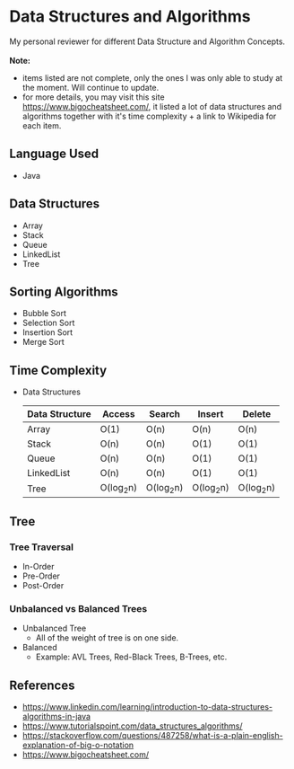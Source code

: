 # Data Structures and Algorithms
My personal reviewer for different Data Structure and Algorithm Concepts.
<br><br>
**Note:** 
- items listed are not complete, only the ones I was only able to study at the moment. Will continue to update.
- for more details, you may visit this site https://www.bigocheatsheet.com/, it listed a lot of data structures and algorithms together with it's time complexity + a link to Wikipedia for each item.

## Language Used
- Java

## Data Structures
- Array
- Stack
- Queue
- LinkedList
- Tree

## Sorting Algorithms
- Bubble Sort
- Selection Sort
- Insertion Sort
- Merge Sort

## Time Complexity
- Data Structures

    | Data Structure | Access | Search | Insert | Delete |
    |      ---       |  ---   |  ---   |  ---   |  ---   |
    | Array          |  O(1)  |  O(n)  |  O(n)  |  O(n)  |
    | Stack          |  O(n)  |  O(n)  |  O(1)  |  O(1)  |
    | Queue          |  O(n)  |  O(n)  |  O(1)  |  O(1)  |
    | LinkedList     |  O(n)  |  O(n)  |  O(1)  |  O(1)  |
    | Tree           | O(log<sub>2</sub>n) | O(log<sub>2</sub>n) | O(log<sub>2</sub>n) | O(log<sub>2</sub>n)  |

## Tree

### Tree Traversal
- In-Order
- Pre-Order
- Post-Order

### Unbalanced vs Balanced Trees
- Unbalanced Tree
    - All of the weight of tree is on one side.
- Balanced
    - Example: AVL Trees, Red-Black Trees, B-Trees, etc.

## References
- https://www.linkedin.com/learning/introduction-to-data-structures-algorithms-in-java
- https://www.tutorialspoint.com/data_structures_algorithms/
- https://stackoverflow.com/questions/487258/what-is-a-plain-english-explanation-of-big-o-notation
- https://www.bigocheatsheet.com/

